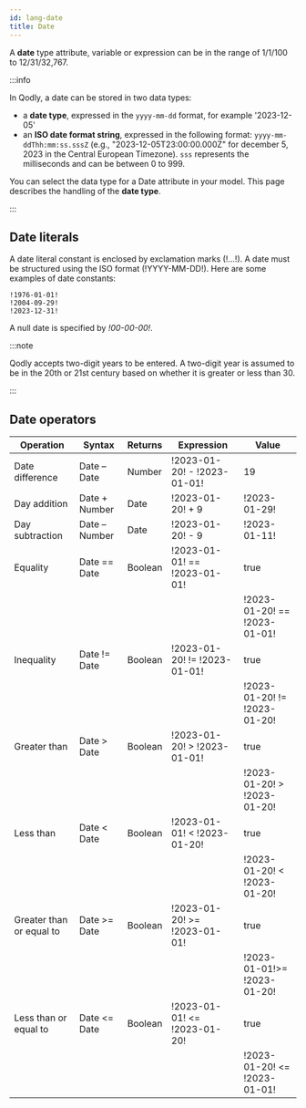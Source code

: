 ```yaml
---
id: lang-date
title: Date
---
```



A **date** type attribute, variable or expression can be in the range of 1/1/100 to 12/31/32,767.

:::info

In Qodly, a date can be stored in two data types:

- a **date type**, expressed in the `yyyy-mm-dd` format, for example '2023-12-05'
- an **ISO date format string**, expressed in the following format: `yyyy-mm-ddThh:mm:ss.sssZ` (e.g., "2023-12-05T23:00:00.000Z" for december 5, 2023 in the Central European Timezone). `sss` represents the milliseconds and can be between 0 to 999. 

You can select the data type for a Date attribute in your model. This page describes the handling of the **date type**.

:::


## Date literals  

A date literal constant is enclosed by exclamation marks (!…!). A date must be structured using the ISO format (!YYYY-MM-DD!). Here are some examples of date constants:

```qs
!1976-01-01!
!2004-09-29!
!2023-12-31!
```

A null date is specified by *!00-00-00!*.


:::note

Qodly accepts two-digit years to be entered. A two-digit year is assumed to be in the 20th or 21st century based on whether it is greater or less than 30.

:::


## Date operators 

|Operation	|Syntax	|Returns	|Expression	|Value|
|---|---|---|---|---|
|Date difference	|Date – Date	|Number	|!2023-01-20! - !2023-01-01!	|19|
|Day addition	|Date + Number	|Date	|!2023-01-20! + 9	|!2023-01-29!|
|Day subtraction	|Date – Number	|Date	|!2023-01-20! - 9	|!2023-01-11!|
|Equality	|Date  ==  Date	|Boolean	|!2023-01-01!  ==  !2023-01-01!	|true|
		||	||!2023-01-20!  ==  !2023-01-01!	|false|
|Inequality	|Date  !=  Date	|Boolean	|!2023-01-20!  !=  !2023-01-01!	|true|
			||||!2023-01-20!  !=  !2023-01-20!	|false|
|Greater than	|Date > Date	|Boolean	|!2023-01-20! > !2023-01-01!	|true|
			||||!2023-01-20! > !2023-01-20!	|false|
|Less than	|Date < Date	|Boolean	|!2023-01-01! < !2023-01-20!	|true|
			||||!2023-01-20! < !2023-01-20!	|false|
|Greater than or equal to	|Date >=  Date	|Boolean	|!2023-01-20! >= !2023-01-01!	|true|
			||||!2023-01-01!>= !2023-01-20!	|false|
|Less than or equal to	|Date <= Date	|Boolean	|!2023-01-01!  <= !2023-01-20!|	true|
		||||	!2023-01-20!  <= !2023-01-01!|	false|
